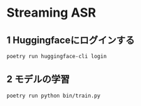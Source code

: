 # Streaming ASR

## 1 Huggingfaceにログインする

```
poetry run huggingface-cli login
```

## 2 モデルの学習

```
poetry run python bin/train.py
```
